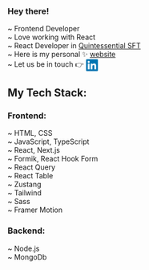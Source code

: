 ###  Hey there!  </br>
~ Frontend Developer </br>
~ Love working with React <br/>
~ React Developer in [Quintessential SFT](https://xenia-rachouti.vercel.app/) <br/>
~ Here is my personal ✨ [website](https://xenia-rachouti.vercel.app/) <br/>
~ Let us be in touch :point_right: [<img src="https://github.com/devicons/devicon/blob/master/icons/linkedin/linkedin-original.svg" title="xenia_rachouti" alt="liknkedn" width="25" align ="center" height="25"/>](https://www.linkedin.com/in/xenia-rachouti/?locale=en_US)</br>

## My Tech Stack: 

### Frontend: 
~ HTML, CSS </br>
~ JavaScript, TypeScript </br>
~ React, Next.js </br>
~ Formik, React Hook Form </br>
~ React Query </br>
~ React Table </br>
~ Zustang </br>
~ Tailwind </br>
~ Sass </br>
~ Framer Motion </br>
  
### Backend:
~ Node.js </br>
~ MongoDb </br>



